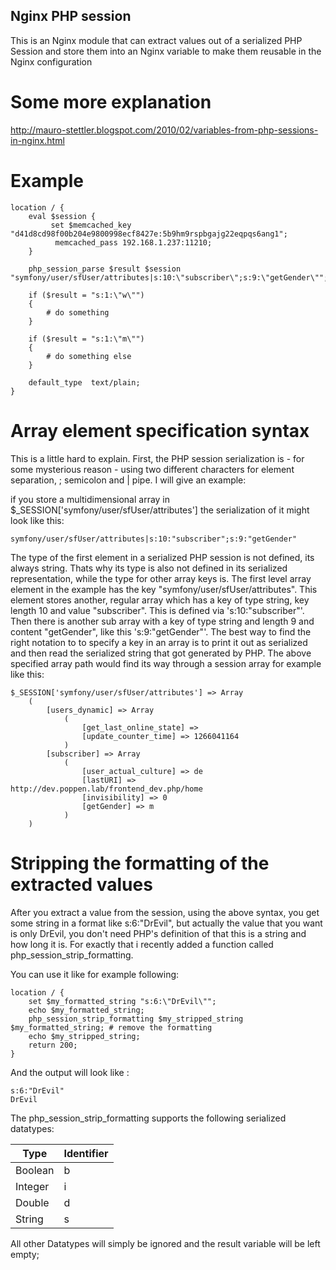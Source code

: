 Nginx PHP session
-------

This is an Nginx module that can extract values out of a serialized PHP Session and store them into an Nginx variable to make them reusable in the Nginx configuration


Some more explanation
=====================
<a href="http://mauro-stettler.blogspot.com/2010/02/variables-from-php-sessions-in-nginx.html">http://mauro-stettler.blogspot.com/2010/02/variables-from-php-sessions-in-nginx.html</a>


Example
===============

    location / {
        eval $session {
             set $memcached_key "d41d8cd98f00b204e9800998ecf8427e:5b9hm9rspbgajg22eqpqs6ang1";
              memcached_pass 192.168.1.237:11210;
        }

        php_session_parse $result $session "symfony/user/sfUser/attributes|s:10:\"subscriber\";s:9:\"getGender\"";

        if ($result = "s:1:\"w\"")
        {
            # do something
        }

        if ($result = "s:1:\"m\"")
        {
            # do something else 
        }
          
        default_type  text/plain;
    }


Array element specification syntax
==================================

This is a little hard to explain. First, the PHP session serialization is - for some mysterious reason - using two different characters for element separation, ; semicolon and | pipe. I will give an example:

if you store a multidimensional array in $_SESSION['symfony/user/sfUser/attributes'] the serialization of it might look like this:

    symfony/user/sfUser/attributes|s:10:"subscriber";s:9:"getGender"

The type of the first element in a serialized PHP session is not defined, its always string. Thats why its type is also not defined in its serialized representation, while the type for other array keys is. The first level array element in the example has the key "symfony/user/sfUser/attributes". This element stores another, regular array which has a key of type string, key length 10 and value "subscriber". This is defined via 's:10:"subscriber"'. Then there is another sub array with a key of type string and length 9 and content "getGender", like this 's:9:"getGender"'. The best way to find the right notation to to specify a key in an array is to print it out as serialized and then read the serialized string that got generated by PHP. 
The above specified array path would find its way through a session array for example like this:

    $_SESSION['symfony/user/sfUser/attributes'] => Array
        (
            [users_dynamic] => Array
                (
                    [get_last_online_state] => 
                    [update_counter_time] => 1266041164
                )
            [subscriber] => Array
                (
                    [user_actual_culture] => de
                    [lastURI] => http://dev.poppen.lab/frontend_dev.php/home
                    [invisibility] => 0
                    [getGender] => m
                )
        )


Stripping the formatting of the extracted values
================================================

After you extract a value from the session, using the above syntax, you get some string in a format like s:6:"DrEvil", but actually the value that you want is only DrEvil, you don't need PHP's definition of that this is a string and how long it is. For exactly that i recently added a function called php_session_strip_formatting.

You can use it like for example following:

    location / {
        set $my_formatted_string "s:6:\"DrEvil\"";
        echo $my_formatted_string;
        php_session_strip_formatting $my_stripped_string $my_formatted_string; # remove the formatting
        echo $my_stripped_string;
        return 200;
    }

And the output will look like :

    s:6:"DrEvil"
    DrEvil

The php_session_strip_formatting supports the following serialized datatypes:

<b>Type</b> | <b>Identifier</b>
------------|-----------
Boolean     | b
Integer     | i
Double      | d
String      | s

All other Datatypes will simply be ignored and the result variable will be left empty;
